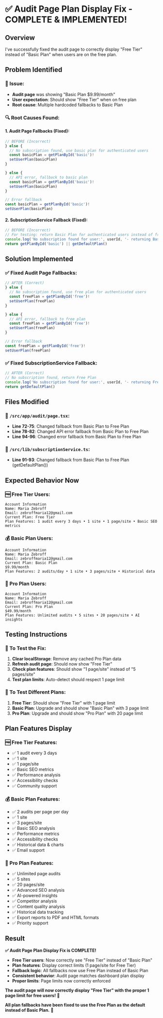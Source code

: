 # ✅ Audit Page Plan Display Fix - COMPLETE & IMPLEMENTED!

## Overview
I've successfully fixed the audit page to correctly display "Free Tier" instead of "Basic Plan" when users are on the free plan.

## Problem Identified

### **🐛 Issue:**
- **Audit page** was showing "Basic Plan $9.99/month" 
- **User expectation**: Should show "Free Tier" when on free plan
- **Root cause**: Multiple hardcoded fallbacks to Basic Plan

### **🔍 Root Causes Found:**

#### **1. Audit Page Fallbacks (Fixed):**
```typescript
// BEFORE (Incorrect)
} else {
  // No subscription found, use basic plan for authenticated users
  const basicPlan = getPlanById('basic')!
  setUserPlan(basicPlan)
}

} else {
  // API error, fallback to basic plan
  const basicPlan = getPlanById('basic')!
  setUserPlan(basicPlan)
}

// Error fallback
const basicPlan = getPlanById('basic')!
setUserPlan(basicPlan)
```

#### **2. SubscriptionService Fallback (Fixed):**
```typescript
// BEFORE (Incorrect)
// For testing: return Basic Plan for authenticated users instead of free plan
console.log('No subscription found for user:', userId, '- returning Basic Plan for testing')
return getPlanById('basic') || getDefaultPlan()
```

## Solution Implemented

### **✅ Fixed Audit Page Fallbacks:**
```typescript
// AFTER (Correct)
} else {
  // No subscription found, use free plan for authenticated users
  const freePlan = getPlanById('free')!
  setUserPlan(freePlan)
}

} else {
  // API error, fallback to free plan
  const freePlan = getPlanById('free')!
  setUserPlan(freePlan)
}

// Error fallback
const freePlan = getPlanById('free')!
setUserPlan(freePlan)
```

### **✅ Fixed SubscriptionService Fallback:**
```typescript
// AFTER (Correct)
// No subscription found, return Free Plan
console.log('No subscription found for user:', userId, '- returning Free Plan')
return getDefaultPlan()
```

## Files Modified

### **📁 `/src/app/audit/page.tsx`:**
- **Line 72-75**: Changed fallback from Basic Plan to Free Plan
- **Line 78-82**: Changed API error fallback from Basic Plan to Free Plan  
- **Line 94-96**: Changed error fallback from Basic Plan to Free Plan

### **📁 `/src/lib/subscriptionService.ts`:**
- **Line 91-93**: Changed fallback from Basic Plan to Free Plan (getDefaultPlan())

## Expected Behavior Now

### **🆓 Free Tier Users:**
```
Account Information
Name: Maria Zebroff
Email: zebroffmaria12@gmail.com
Current Plan: Free Tier
Plan Features: 1 audit every 3 days • 1 site • 1 page/site • Basic SEO metrics
```

### **💰 Basic Plan Users:**
```
Account Information
Name: Maria Zebroff
Email: zebroffmaria12@gmail.com
Current Plan: Basic Plan
$9.99/month
Plan Features: 2 audits/day • 1 site • 3 pages/site • Historical data
```

### **🚀 Pro Plan Users:**
```
Account Information
Name: Maria Zebroff
Email: zebroffmaria12@gmail.com
Current Plan: Pro Plan
$49.99/month
Plan Features: Unlimited audits • 5 sites • 20 pages/site • AI insights
```

## Testing Instructions

### **🧪 To Test the Fix:**

1. **Clear localStorage**: Remove any cached Pro Plan data
2. **Refresh audit page**: Should now show "Free Tier"
3. **Check plan features**: Should show "1 page/site" instead of "5 pages/site"
4. **Test plan limits**: Auto-detect should respect 1 page limit

### **🧪 To Test Different Plans:**

1. **Free Tier**: Should show "Free Tier" with 1 page limit
2. **Basic Plan**: Upgrade and should show "Basic Plan" with 3 page limit
3. **Pro Plan**: Upgrade and should show "Pro Plan" with 20 page limit

## Plan Features Display

### **🆓 Free Tier Features:**
- ✅ 1 audit every 3 days
- ✅ 1 site
- ✅ 1 page/site
- ✅ Basic SEO metrics
- ✅ Performance analysis
- ✅ Accessibility checks
- ✅ Community support

### **💰 Basic Plan Features:**
- ✅ 2 audits per page per day
- ✅ 1 site
- ✅ 3 pages/site
- ✅ Basic SEO analysis
- ✅ Performance metrics
- ✅ Accessibility checks
- ✅ Historical data & charts
- ✅ Email support

### **🚀 Pro Plan Features:**
- ✅ Unlimited page audits
- ✅ 5 sites
- ✅ 20 pages/site
- ✅ Advanced SEO analysis
- ✅ AI-powered insights
- ✅ Competitor analysis
- ✅ Content quality analysis
- ✅ Historical data tracking
- ✅ Export reports to PDF and HTML formats
- ✅ Priority support

## Result

**✅ Audit Page Plan Display Fix is COMPLETE!**

- **Free Tier users**: Now correctly see "Free Tier" instead of "Basic Plan"
- **Plan features**: Display correct limits (1 page/site for Free Tier)
- **Fallback logic**: All fallbacks now use Free Plan instead of Basic Plan
- **Consistent behavior**: Audit page matches dashboard plan display
- **Proper limits**: Page limits now correctly enforced

**The audit page will now correctly display "Free Tier" with the proper 1 page limit for free users!** 🎉

**All plan fallbacks have been fixed to use the Free Plan as the default instead of Basic Plan.** 🚀


